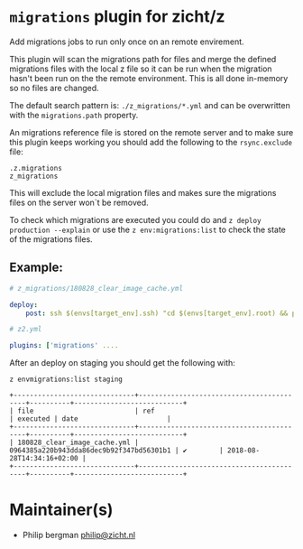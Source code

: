 # `migrations` plugin for zicht/z

Add migrations jobs to run only once on an remote envirement. 

This plugin will scan the migrations path for files and merge the defined migrations files with the local z file so it can be run when the migration hasn't been run on the the remote environment. This is all done in-memory so no files are changed.

The default search pattern is: `./z_migrations/*.yml` and can be overwritten with the `migrations.path` property.

An migrations reference file is stored on the remote server and to make sure this plugin keeps working you should add the following to the `rsync.exclude` file:

```
.z.migrations
z_migrations
```

This will exclude the local migration files and makes sure the migrations files on the server won`t be removed.

To check which migrations are executed you could do and `z deploy production --explain` or use the `z env:migrations:list` to check the state of the migrations files. 

## Example:

```yml
# z_migrations/180828_clear_image_cache.yml

deploy:
    post: ssh $(envs[target_env].ssh) "cd $(envs[target_env].root) && php app/console --env=$(target_env) liip:imagine:cache:remove"

```


```yml
# z2.yml

plugins: ['migrations' ....

```

After an deploy on staging you should get the following with:

```
z envmigrations:list staging
```

```
+------------------------------+------------------------------------------+----------+---------------------------+
| file                         | ref                                      | executed | date                      |
+------------------------------+------------------------------------------+----------+---------------------------+
| 180828_clear_image_cache.yml | 0964385a220b943dda86dec9b92f347bd56301b1 | ✔        | 2018-08-28T14:34:16+02:00 |
+------------------------------+------------------------------------------+----------+---------------------------+

```


# Maintainer(s)
* Philip bergman <philip@zicht.nl>
